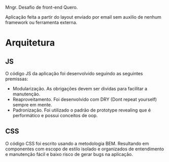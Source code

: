 Mngr. Desafio de front-end Quero.

Aplicação feita a partir do layout enviado por email sem auxilio de nenhum framework ou ferramenta externa.


# Arquitetura

## JS
O código JS da aplicação foi desenvolvido seguindo as seguintes premissas:
* Modularização. As obrigações devem ser dividas para facilitar a manutenção.
* Reaproveitamento. Foi desenvolvido com DRY (Dont repeat yourself) sempre em mente.
* Padronização. Foi utilizado o padrão de prototype revealing que é performático e possui conceitos de oop.

## CSS
O código CSS foi escrito usando a metodologia BEM. Resultando em componentes com escopo de estilo isolado e organizados de entendimento e manutenção fácil e baixo risco de gerar bugs na aplicação.